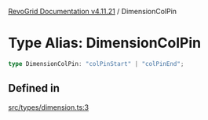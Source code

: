 [RevoGrid Documentation v4.11.21](README.md) / DimensionColPin

# Type Alias: DimensionColPin

```ts
type DimensionColPin: "colPinStart" | "colPinEnd";
```

## Defined in

[src/types/dimension.ts:3](https://github.com/revolist/revogrid/blob/a0e7ff1e32285a85a0644789b55a183ad196d0cf/src/types/dimension.ts#L3)
